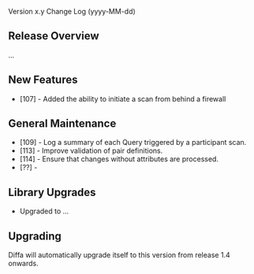  Version x.y Change Log (yyyy-MM-dd)

## Release Overview

...

## New Features

* [107] - Added the ability to initiate a scan from behind a firewall

## General Maintenance

* [109] - Log a summary of each Query triggered by a participant scan.
* [113] - Improve validation of pair definitions.
* [114] - Ensure that changes without attributes are processed.
* [??] -

## Library Upgrades

* Upgraded to ...

## Upgrading

Diffa will automatically upgrade itself to this version from release 1.4 onwards.
